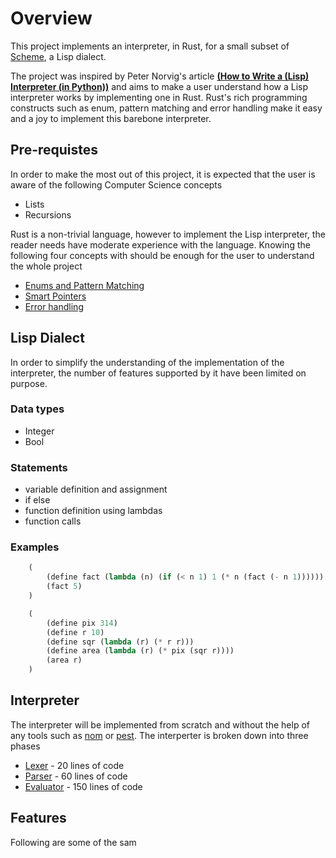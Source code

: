# Overview

This project implements an interpreter, in Rust, for a small subset of [Scheme](https://en.wikipedia.org/wiki/Scheme_(programming_language)), a Lisp dialect.

The project was inspired by Peter Norvig's article [**(How to Write a (Lisp) Interpreter (in Python))**](http://www.norvig.com/lispy.html) and aims to make a user understand how a Lisp interpreter works by implementing one in Rust. Rust's rich programming constructs such as enum, pattern matching and error handling make it easy and a joy to implement this barebone interpreter. 

## Pre-requistes
In order to make the most out of this project, it is expected that the user is aware of the following Computer Science concepts

- Lists
- Recursions 

Rust is a non-trivial language, however to implement the Lisp interpreter, the reader needs have moderate experience with the language. Knowing the following four concepts with should be enough for the user to understand the whole project 

- [Enums and Pattern Matching](https://doc.rust-lang.org/book/ch06-00-enums.html)
- [Smart Pointers](https://doc.rust-lang.org/book/ch15-00-smart-pointers.html)
- [Error handling](https://doc.rust-lang.org/book/ch09-00-error-handling.html)

## Lisp Dialect

In order to simplify the understanding of the implementation of the interpreter, the number of features supported by it have been limited on purpose.

### Data types
- Integer
- Bool

### Statements
- variable definition and assignment
- if else
- function definition using lambdas
- function calls

### Examples

```lisp
    (
        (define fact (lambda (n) (if (< n 1) 1 (* n (fact (- n 1))))))
        (fact 5)
    )
```

```lisp
    (
        (define pix 314)
        (define r 10)
        (define sqr (lambda (r) (* r r)))
        (define area (lambda (r) (* pix (sqr r))))
        (area r)
    )
```

## Interpreter

The interpreter will be implemented from scratch and without the help of any tools such as [nom](https://docs.rs/nom/latest/nom/) or [pest](https://pest.rs/). The interperter is broken down into three phases

- [Lexer](./lexer.md) - 20 lines of code
- [Parser](./parser.md) - 60 lines of code
- [Evaluator](./evaluator.md) - 150 lines of code

## Features

Following are some of the sam